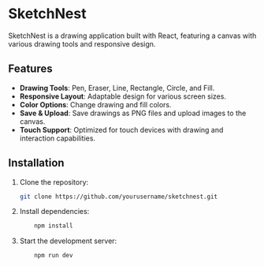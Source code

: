 # SketchNest

SketchNest is a drawing application built with React, featuring a canvas with various drawing tools and responsive design.

## Features

- **Drawing Tools**: Pen, Eraser, Line, Rectangle, Circle, and Fill.
- **Responsive Layout**: Adaptable design for various screen sizes.
- **Color Options**: Change drawing and fill colors.
- **Save & Upload**: Save drawings as PNG files and upload images to the canvas.
- **Touch Support**: Optimized for touch devices with drawing and interaction capabilities.

## Installation

1. Clone the repository:
   ```bash
   git clone https://github.com/yourusername/sketchnest.git

   ```

2. Install dependencies:
   ```bash
       npm install
   ```

3. Start the development server:
   ```bash
       npm run dev
   ```

